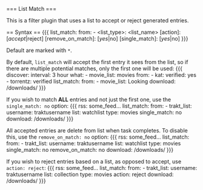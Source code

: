 === List Match ===

This is a filter plugin that uses a list to accept or reject generated entries.

== Syntax == 
{{{
list_match:
  from:
    - <list_type>: <list_name>
  [action]: [*accept*|reject]
  [remove_on_match]: [*yes*|no]
  [single_match]: [*yes*|no]
}}}

Default are marked with `*`.

By default, `list_match` will accept the first entry it sees from the list, so if there are multiple potential matches, only the first one will be used:
{{{
discover:
  interval: 3 hour
    what:
      - movie_list: movies
    from:
      - kat:
          verified: yes
      - torrentz: verified
list_match:
  from:
    - movie_list: Looking
download: /downloads/
}}}

If you wish to match **ALL** entries and not just the first one, use the `single_match: no` option:
{{{
rss: some_feed...
list_match:
  from:
    - trakt_list:
        username: traktusername
        list: watchlist
        type: movies
  single_match: no
download: /downloads/
}}}

All accepted entries are delete from list when task completes. To disable this, use the `remove_on_match: no` option:
{{{
rss: some_feed...
list_match:
  from:
    - trakt_list:
        username: traktusername
        list: watchlist
        type: movies
  single_match: no
  remove_on_match: no
download: /downloads/
}}}

If you wish to reject entries based on a list, as opposed to accept, use `action: reject`:
{{{
rss: some_feed...
list_match:
  from:
    - trakt_list:
        username: traktusername
        list: collection
        type: movies
  action: reject
download: /downloads/
}}}